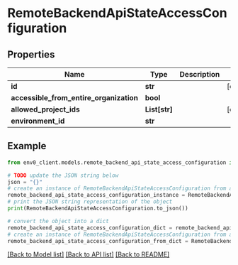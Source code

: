 # RemoteBackendApiStateAccessConfiguration


## Properties

Name | Type | Description | Notes
------------ | ------------- | ------------- | -------------
**id** | **str** |  | [optional] 
**accessible_from_entire_organization** | **bool** |  | 
**allowed_project_ids** | **List[str]** |  | [optional] 
**environment_id** | **str** |  | 

## Example

```python
from env0_client.models.remote_backend_api_state_access_configuration import RemoteBackendApiStateAccessConfiguration

# TODO update the JSON string below
json = "{}"
# create an instance of RemoteBackendApiStateAccessConfiguration from a JSON string
remote_backend_api_state_access_configuration_instance = RemoteBackendApiStateAccessConfiguration.from_json(json)
# print the JSON string representation of the object
print(RemoteBackendApiStateAccessConfiguration.to_json())

# convert the object into a dict
remote_backend_api_state_access_configuration_dict = remote_backend_api_state_access_configuration_instance.to_dict()
# create an instance of RemoteBackendApiStateAccessConfiguration from a dict
remote_backend_api_state_access_configuration_from_dict = RemoteBackendApiStateAccessConfiguration.from_dict(remote_backend_api_state_access_configuration_dict)
```
[[Back to Model list]](../README.md#documentation-for-models) [[Back to API list]](../README.md#documentation-for-api-endpoints) [[Back to README]](../README.md)


